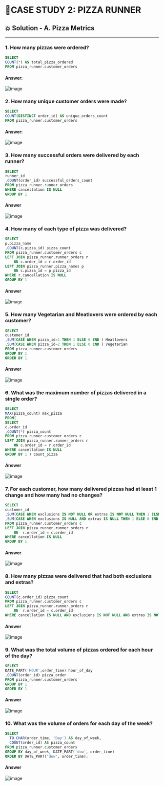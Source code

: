 # 🍕CASE STUDY 2: PIZZA RUNNER 

## 💥 Solution - A. Pizza Metrics
***
### 1. How many pizzas were ordered?
``` sql
SELECT
COUNT(*) AS total_pizza_ordered
FROM pizza_runner.customer_orders
```
#### Answer:
![image](https://user-images.githubusercontent.com/108972584/262908469-23e7d6af-4389-49e8-844b-a47e8b69a269.png)
### 2. How many unique customer orders were made?
```sql
SELECT
COUNT(DISTINCT order_id) AS unique_orders_count
FROM pizza_runner.customer_orders
```
#### Answer:
![image](https://user-images.githubusercontent.com/108972584/262911147-510fedb8-7b2b-4121-9a71-bd351664160c.png)
### 3. How many successful orders were delivered by each runner?
```sql
SELECT
runner_id
,COUNT(order_id) successful_orders_count
FROM pizza_runner.runner_orders
WHERE cancellation IS NULL
GROUP BY 1
```
#### Answer
![image](https://user-images.githubusercontent.com/108972584/263240530-df453bd2-966e-406b-b65f-9128ee512f05.png)
### 4. How many of each type of pizza was delivered?
```sql
SELECT
p.pizza_name
,COUNT(c.pizza_id) pizza_count
FROM pizza_runner.customer_orders c
LEFT JOIN pizza_runner.runner_orders r
	ON c.order_id = r.order_id
LEFT JOIN pizza_runner.pizza_names p
	ON c.pizza_id = p.pizza_id
WHERE r.cancellation IS NULL
GROUP BY 1
```
#### Answer
![image](https://user-images.githubusercontent.com/108972584/263243851-034b0f13-0b48-4a92-8534-7fae91f896b8.png)
### 5. How many Vegetarian and Meatlovers were ordered by each customer?
```sql
SELECT
customer_id
,SUM(CASE WHEN pizza_id=1 THEN 1 ELSE 0 END ) Meatlovers
,SUM(CASE WHEN pizza_id=2 THEN 1 ELSE 0 END ) Vegetarian
FROM pizza_runner.customer_orders
GROUP BY 1
ORDER BY 1
```
#### Answer
![image](https://user-images.githubusercontent.com/108972584/263247634-126ea57b-0538-48df-bd42-5f1dc6cdc953.png)
### 6. What was the maximum number of pizzas delivered in a single order?
```sql
SELECT
MAX(pizza_count) max_pizza
FROM( 
SELECT
c.order_id
,COUNT(*) pizza_count
FROM pizza_runner.customer_orders c
LEFT JOIN pizza_runner.runner_orders r
	ON c.order_id = r.order_id
WHERE cancellation IS NULL
GROUP BY 1 ) count_pizza
```
#### Answer
![image](https://user-images.githubusercontent.com/108972584/263250304-06cf9734-9e05-4eed-9e19-370572ec4d8a.png)
### 7. For each customer, how many delivered pizzas had at least 1 change and how many had no changes?
```sql
SELECT
customer_id
,SUM(CASE WHEN exclusions IS NOT NULL OR extras IS NOT NULL THEN 1 ELSE 0 END) at_least_1_change
,SUM(CASE WHEN exclusions IS NULL AND extras IS NULL THEN 1 ELSE 0 END) no_change
FROM pizza_runner.customer_orders c
LEFT JOIN pizza_runner.runner_orders r
	ON 	r.order_id = c.order_id
WHERE cancellation IS NULL
GROUP BY 1
```
#### Answer
![image](https://user-images.githubusercontent.com/108972584/263253587-0b6cb41c-eb90-49b6-b550-8c56089e7d44.png)
### 8. How many pizzas were delivered that had both exclusions and extras?
```sql
SELECT
COUNT(c.order_id) pizza_count
FROM pizza_runner.customer_orders c
LEFT JOIN pizza_runner.runner_orders r
	ON 	r.order_id = c.order_id
WHERE cancellation IS NULL AND exclusions IS NOT NULL AND extras IS NOT NULL
```
#### Answer
![image](https://user-images.githubusercontent.com/108972584/263449166-74324ed6-e9b0-4ce7-8c3e-3c7757013e93.png)
### 9. What was the total volume of pizzas ordered for each hour of the day?
```SQL
SELECT
DATE_PART('HOUR',order_time) hour_of_day
,COUNT(order_id) pizza_order
FROM pizza_runner.customer_orders
GROUP BY 1
ORDER BY 1
```
#### Answer
![image](https://user-images.githubusercontent.com/108972584/263452275-72f4a45f-dd6b-41b7-a1d4-4aab929f2975.png)
### 10. What was the volume of orders for each day of the week?
```sql
SELECT
  TO_CHAR(order_time, 'Day') AS day_of_week,
  COUNT(order_id) AS pizza_count
FROM pizza_runner.customer_orders
GROUP BY day_of_week, DATE_PART('dow', order_time)
ORDER BY DATE_PART('dow', order_time);
```
#### Answer
![image](https://user-images.githubusercontent.com/108972584/263453429-17ced325-242c-414a-8d61-10abcf885f97.png)
